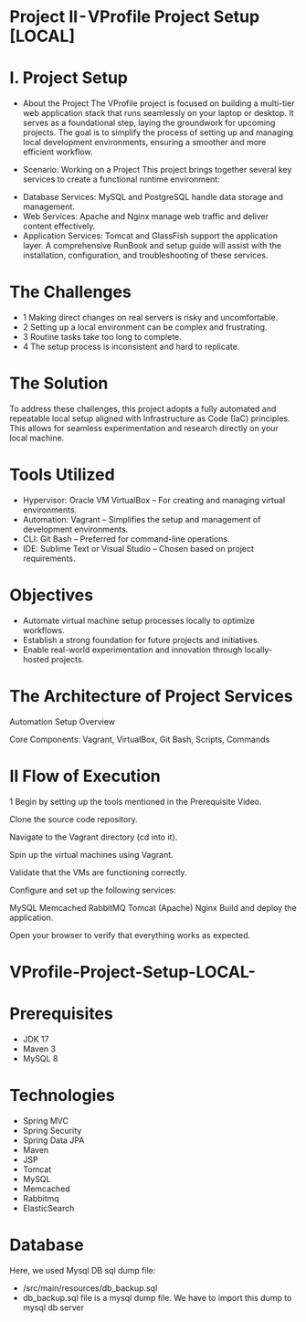 # Project II - VProfile Project Setup [LOCAL]
# I. Project Setup
* About the Project
The VProfile project is focused on building a multi-tier web application stack that runs seamlessly on your laptop or desktop. It serves as a foundational step, laying the groundwork for upcoming projects. The goal is to simplify the process of setting up and managing local development environments, ensuring a smoother and more efficient workflow.

* Scenario: Working on a Project
This project brings together several key services to create a functional runtime environment:

- Database Services: MySQL and PostgreSQL handle data storage and management.
- Web Services: Apache and Nginx manage web traffic and deliver content effectively.
- Application Services: Tomcat and GlassFish support the application layer.
A comprehensive RunBook and setup guide will assist with the installation, configuration, and troubleshooting of these services.

# The Challenges
* 1 Making direct changes on real servers is risky and uncomfortable.
* 2 Setting up a local environment can be complex and frustrating.
* 3 Routine tasks take too long to complete.
* 4 The setup process is inconsistent and hard to replicate.

# The Solution
To address these challenges, this project adopts a fully automated and repeatable local setup aligned with Infrastructure as Code (IaC) principles. This allows for seamless experimentation and research directly on your local machine.

# Tools Utilized
* Hypervisor: Oracle VM VirtualBox – For creating and managing virtual environments.
* Automation: Vagrant – Simplifies the setup and management of development environments.
* CLI: Git Bash – Preferred for command-line operations.
* IDE: Sublime Text or Visual Studio – Chosen based on project requirements.

# Objectives
* Automate virtual machine setup processes locally to optimize workflows.
* Establish a strong foundation for future projects and initiatives.
* Enable real-world experimentation and innovation through locally-hosted projects.

# The Architecture of Project Services
Automation Setup Overview

Core Components: Vagrant, VirtualBox, Git Bash, Scripts, Commands

# II Flow of Execution
 1 Begin by setting up the tools mentioned in the Prerequisite Video.

Clone the source code repository.

Navigate to the Vagrant directory (cd into it).

Spin up the virtual machines using Vagrant.

Validate that the VMs are functioning correctly.

Configure and set up the following services:

MySQL
Memcached
RabbitMQ
Tomcat (Apache)
Nginx
Build and deploy the application.

Open your browser to verify that everything works as expected.



# VProfile-Project-Setup-LOCAL-
# Prerequisites
* JDK 17
* Maven 3
* MySQL 8
# Technologies
* Spring MVC
* Spring Security
* Spring Data JPA
* Maven
* JSP
* Tomcat
* MySQL
* Memcached
* Rabbitmq
* ElasticSearch

# Database
Here, we used Mysql DB sql dump file:

* /src/main/resources/db_backup.sql
* db_backup.sql file is a mysql dump file. We have to import this dump to mysql db server

